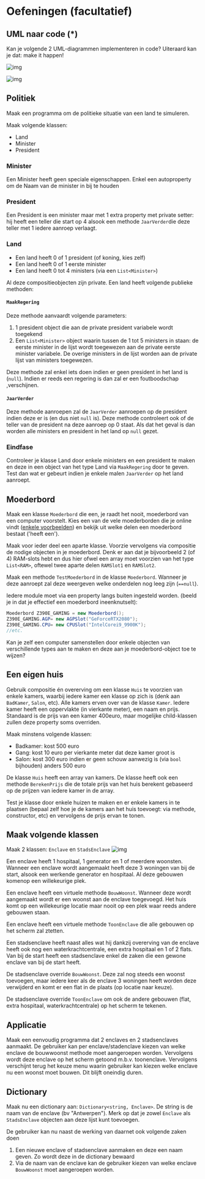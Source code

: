 # Oefeningen (facultatief)

## UML naar code (*)

Kan je volgende 2 UML-diagrammen implementeren in code? Uiteraard kan je dat: make it happen!

![img](./pg009.png)

![img](./pg010.png) 

## Politiek

Maak een programma om de politieke situatie van een land te simuleren.

Maak volgende klassen:

- Land
- Minister
- President

### Minister

Een Minister heeft geen speciale eigenschappen. Enkel een autoproperty om de Naam van de minister in bij te houden

### President

Een President is een minister maar met 1 extra property met private setter: hij heeft een teller die start op 4 alsook een methode `JaarVerder`die deze teller met 1 iedere aanroep verlaagt.

### Land

- Een land heeft 0 of 1 president (of koning, kies zelf)
- Een land heeft 0 of 1 eerste minister
- Een land heeft 0 tot 4 ministers (via een `List<Minister>`)

Al deze compositieobjecten zijn private. Een land heeft volgende publieke methoden:

#### `MaakRegering`

Deze methode aanvaardt volgende parameters:

1. 1 president object die aan de private president variabele wordt toegekend
2. Een `List<Minister>` object waarin tussen de 1 tot 5 ministers in staan: de eerste minister in de lijst wordt toegewezen aan de private eerste minister variabele. De overige ministers in de lijst worden aan de private lijst van ministers toegewezen.

Deze methode zal enkel iets doen indien er geen president in het land is (`null`). Indien er reeds een regering is dan zal er een foutboodschap ,verschijnen.

#### `JaarVerder`

Deze methode aanroepen zal de `JaarVerder` aanroepen op de president indien deze er is (en dus niet `null` is). Deze methode controleert ook of de teller van de president na deze aanroep op 0 staat. Als dat het geval is dan worden alle ministers en president in het land op `null` gezet.

### Eindfase

Controleer je klasse Land door enkele ministers en een president te maken en deze in een object van het type Land via `MaakRegering` door te geven. Test dan wat er gebeurt indien je enkele malen `JaarVerder` op het land aanroept.

## Moederbord

Maak een klasse `Moederbord` die een, je raadt het nooit, moederbord van een computer voorstelt. Kies een van de vele moederborden die je online vindt ([enkele voorbeelden](https://www.google.com/search?biw=1368&bih=802&tbm=isch&sa=1&ei=4oK9XNqCKt3UmwXbk5-4Cg&q=motherboard+parts&oq=motherboard+parts&gs_l=img.3..0l10.1974.2413..2560...0.0..0.68.290.5......1....1..gws-wiz-img.aurN6S4Da0I#imgrc=_)) en bekijk uit welke delen een moederbord bestaat ('heeft een').

Maak voor ieder deel een aparte klasse. Voorzie vervolgens via compositie de nodige objecten in je moederbord. Denk er aan dat je bijvoorbeeld 2 (of 4) RAM-slots hebt en dus hier ofwel een array moet voorzien van het type `List<RAM>`, oftewel twee aparte delen `RAMSlot1` en `RAMSlot2`.

Maak een methode `TestMoederbord` in de klasse `Moederbord`. Wanneer je deze aanroept zal deze weergeven welke onderdelen nog leeg zijn (`==null`).

Iedere module moet via een property langs buiten ingesteld worden. (beeld je in dat je effectief een moederbord ineenknutselt):

```csharp
Moederbord Z390E_GAMING = new Moederbord();
Z390E_GAMING.AGP= new AGPSlot("GeForceRTX2080");
Z390E_GAMING.CPU= new CPUSlot("IntelCorei9_9900K");
//etc.
```

Kan je zelf een computer samenstellen door enkele objecten van verschillende types aan te maken en deze aan je moederbord-object toe te wijzen?

## Een eigen huis

Gebruik compositie én overerving om een klasse `Huis` te voorzien van enkele kamers, waarbij iedere kamer een klasse op zich is (denk aan `BadKamer`, `Salon`, etc). Alle kamers erven over van de klasse `Kamer`. Iedere kamer heeft een oppervlakte (in vierkante meter), een naam en prijs. Standaard is de prijs van een kamer 400euro, maar mogelijke child-klassen zullen deze property soms overriden.

Maak minstens volgende klassen:

- Badkamer: kost 500 euro
- Gang: kost 10 euro per vierkante meter dat deze kamer groot is
- Salon: kost 300 euro indien er geen schouw aanwezig is (via `bool` bijhouden) anders 500 euro

De klasse `Huis` heeft een array van kamers. De klasse heeft ook een methode `BerekenPrijs` die de totale prijs van het huis berekent gebaseerd op de prijzen van iedere kamer in de array.

Test je klasse door enkele huizen te maken en er enkele kamers in te plaatsen (bepaal zelf hoe je de kamers aan het huis toevoegt: via methode, constructor, etc) en vervolgens de prijs ervan te tonen.



## Maak volgende klassen

Maak 2 klassen: `Enclave` en `StadsEnclave` ![img](./pg011.jfif)

Een enclave heeft 1 hospitaal, 1 generator en 1 of meerdere woonsten. Wanneer een enclave wordt aangemaakt heeft deze 3 woningen van bij de start, alsook een werkende generator en hospitaal. Al deze gebouwen komenop een willekeurige plek.

Een enclave heeft een virtuele methode `BouwWoonst`. Wanneer deze wordt aangemaakt wordt er een woonst aan de enclave toegevoegd. Het huis komt op een willekeurige locatie maar nooit op een plek waar reeds andere gebouwen staan.

Een enclave heeft een virtuele methode `ToonEnclave` die alle gebouwen op het scherm zal ztetten.

Een stadsenclave heeft naast alles wat hij dankzij overerving van de enclave heeft ook nog een waterkrachtcentrale, een extra hospitaal en 1 of 2 flats. Van bij de start heeft een stadsenclave enkel de zaken die een gewone enclave van bij de start heeft.

De stadsenclave override `BouwWoonst`. Deze zal nog steeds een woonst toevoegen, maar iedere keer als de enclave 3 woningen heeft worden deze verwijderd en komt er een flat in de plaats (op locatie naar keuze).

De stadsenclave override `ToonEnclave` om ook de andere gebouwen (flat, extra hospitaal, waterkrachtcentrale) op het scherm te tekenen.

## Applicatie

Maak een eenvoudig programma dat 2 enclaves en 2 stadsenclaves aanmaakt. De gebruiker kan per enclave/stadenclave kiezen van welke enclave de bouwwoonst methode moet aangeroepen worden. Vervolgens wordt deze enclave op het scherm getoond m.b.v. toonenclave. Vervolgens verschijnt terug het keuze menu waarin gebruiker kan kiezen welke enclave nu een woonst moet bouwen. Dit blijft oneindig duren.

## Dictionary

Maak nu een dictionary aan: `Dictionary<string, Enclave>`. De string is de naam van de enclave (bv "Antwerpen"). Merk op dat je zowel `Enclave` als `StadsEnclave` objecten aan deze lijst kunt toevoegen.

De gebruiker kan nu naast de werking van daarnet ook volgende zaken doen

1. Een nieuwe enclave of stadsenclave aanmaken en deze een naam geven. Zo wordt deze in de dictionary bewaard
2. Via de naam van de enclave kan de gebruiker kiezen van welke enclave `BouwWoonst` moet aangeroepen worden.

